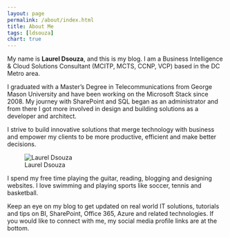 ```yaml
---
layout: page
permalink: /about/index.html
title: About Me
tags: [ldsouza]
chart: true
---
```

My name is **Laurel Dsouza**, and this is my blog. I am a Business Intelligence & Cloud Solutions Consultant (MCITP, MCTS, CCNP, VCP) based in the DC Metro area.

I graduated with a Master’s Degree in Telecommunications from George Mason University and have been working on the Microsoft Stack since 2008. My journey with SharePoint and SQL began as an administrator and from there I got more involved in design and building solutions as a developer and architect. 

I strive to build innovative solutions that merge technology with business and empower my clients to be more productive, efficient and make better decisions.

<figure>
  <img src="{{ site.url }}/images/laurel-dsouza.jpg" alt="Laurel Dsouza">
  <figcaption>Laurel Dsouza</figcaption>
</figure>

I spend my free time playing the guitar, reading, blogging and designing websites. I love swimming and playing sports like soccer, tennis and basketball. 

Keep an eye on my blog to get updated on real world IT solutions, tutorials and tips on BI, SharePoint, Office 365, Azure and related technologies. If you would like to connect with me, my social media profile links are at the bottom.

